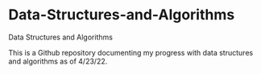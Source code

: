 # Data-Structures-and-Algorithms
Data Structures and Algorithms

This is a Github repository documenting my progress with data structures and algorithms as of 4/23/22.
